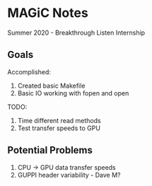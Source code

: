 # MAGiC Notes

Summer 2020 - Breakthrough Listen Internship

  

## Goals

Accomplished:

 1. Created basic Makefile
 2. Basic IO working with fopen and open

  

TODO:

 1. Time different read methods
 2. Test transfer speeds to GPU

  

## Potential Problems

 1. CPU -> GPU data transfer speeds
 2. GUPPI header variability  - Dave M?
